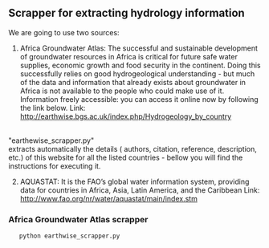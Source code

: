 ## Scrapper for extracting hydrology information

We are going to use two sources:


1. Africa Groundwater Atlas: 
  The successful and sustainable development of groundwater resources in Africa is critical for future safe water supplies, economic  growth and food security in the continent. Doing this successfully relies on good hydrogeological understanding - but much of the data and information that already exists about groundwater in Africa is not available to the people who could make use of it. Information freely accessible: you can access it online now by following the link below. 
Link: http://earthwise.bgs.ac.uk/index.php/Hydrogeology_by_country

 <br> "earthewise_scrapper.py" </br>  extracts automatically the details ( authors, citation, reference, description, etc.) of this website for all the listed countries - bellow you will find the instructions for executing it. 

2. AQUASTAT: 
  It is the FAO’s global water information system, providing data for countries in Africa, Asia, Latin America, and the Caribbean Link: http://www.fao.org/nr/water/aquastat/main/index.stm


### Africa Groundwater Atlas scrapper

```
   python earthwise_scrapper.py

```
